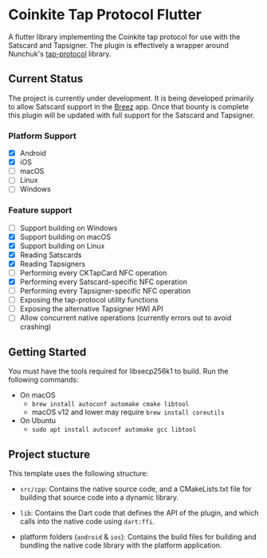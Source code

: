 # Coinkite Tap Protocol Flutter

A flutter library implementing the Coinkite tap protocol for use with the Satscard and Tapsigner. The plugin is effectively a wrapper around Nunchuk's [tap-protocol](https://github.com/nunchuk-io/tap-protocol) library.

## Current Status

The project is currently under development. It is being developed primarily to allow Satscard support in the [Breez](https://breez.technology/mobile/) app. Once that bounty is complete this plugin will be updated with full support for the Satscard and Tapsigner.

### Platform Support
- [x] Android
- [x] iOS
- [ ] macOS
- [ ] Linux
- [ ] Windows

### Feature support

- [ ] Support building on Windows
- [x] Support building on macOS
- [x] Support building on Linux
- [x] Reading Satscards
- [x] Reading Tapsigners
- [ ] Performing every CKTapCard NFC operation
- [x] Performing every Satscard-specific NFC operation
- [ ] Performing every Tapsigner-specific NFC operation
- [ ] Exposing the tap-protocol utility functions
- [ ] Exposing the alternative Tapsigner HWI API
- [ ] Allow concurrent native operations (currently errors out to avoid crashing)

## Getting Started

You must have the tools required for libsecp256k1 to build. Run the following commands:
- On macOS
  - `brew install autoconf automake cmake libtool`
  - macOS v12 and lower may require `brew install coreutils`
- On Ubuntu
  -  `sudo apt install autoconf automake gcc libtool`

## Project stucture

This template uses the following structure:

* `src/cpp`: Contains the native source code, and a CMakeLists.txt file for building
  that source code into a dynamic library.

* `lib`: Contains the Dart code that defines the API of the plugin, and which
  calls into the native code using `dart:ffi`.

* platform folders (`android` & `ios`): Contains the build files for building and bundling
  the native code library with the platform application.
